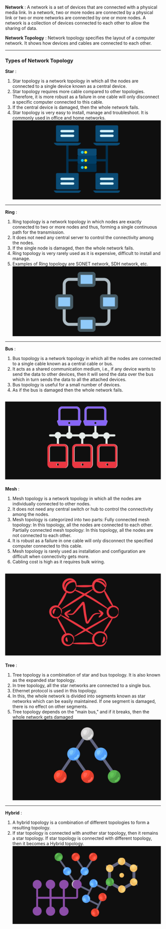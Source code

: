 **Network** : A network is a set of devices that are connected with a physical media link. In 
a network, two or more nodes are connected by a physical link or two or more networks 
are connected by one or more nodes. A network is a collection of devices connected to 
each other to allow the sharing of data.

**Network Topology** : Network topology specifies the layout of a computer network. It 
shows how devices and cables are connected to each other.


---
### **Types of Network Topology** 

**Star** :
1. Star topology is a network topology in which all the nodes are connected 
to a single device known as a central device.
2. Star topology requires more cable compared to other topologies. 
Therefore, it is more robust as a failure in one cable will only disconnect a 
specific computer connected to this cable.
3. If the central device is damaged, then the whole network fails. 
4. Star topology is very easy to install, manage and troubleshoot. It is
commonly used in office and home networks.
![](images/01-star.png)

---
**Ring** :
1.  Ring topology is a network topology in which nodes are exactly connected to two 
or more nodes and thus, forming a single continuous path for the transmission.
2.  It does not need any central server to control the connectivity among the nodes.
3.  If the single node is damaged, then the whole network fails.
4.  Ring topology is very rarely used as it is expensive, difficult to install and 
manage.
5.  Examples of Ring topology are SONET network, SDH network, etc.
![](images/02-ring.png)
---
**Bus** :
1.  Bus topology is a network topology in which all the nodes are connected to a 
single cable known as a central cable or bus.
2. It acts as a shared communication medium, i.e., if any device wants to send the 
data to other devices, then it will send the data over the bus which in turn sends 
the data to all the attached devices.
3.   Bus topology is useful for a small number of devices.
4.  As if the bus is damaged then the whole network fails.

![](images/03-bus.png)
---
**Mesh** :
1.  Mesh topology is a network topology in which all the nodes are individually 
connected to other nodes.
2.  It does not need any central switch or hub to control the connectivity among the 
nodes.
3.  Mesh topology is categorized into two parts: Fully connected mesh topology: 
In this topology, all the nodes are connected to each other. Partially connected 
mesh topology: In this topology, all the nodes are not connected to each other.
4.  It is robust as a failure in one cable will only disconnect the specified computer 
connected to this cable.
5.  Mesh topology is rarely used as installation and configuration are difficult when 
connectivity gets more.
6.  Cabling cost is high as it requires bulk wiring.

 ![](images/04-mesh.png)
---
**Tree** :
1.  Tree topology is a combination of star and bus topology. It is also known as the 
expanded star topology.
2.  In tree topology, all the star networks are connected to a single bus.
3.  Ethernet protocol is used in this topology.
4. In this, the whole network is divided into segments known as star networks which 
can be easily maintained. If one segment is damaged, there is no effect on other 
segments.
5.  Tree topology depends on the "main bus," and if it breaks, then the whole 
network gets damaged
![](images/05-tree.png)

---
**Hybrid** :
1.  A hybrid topology is a combination of different topologies to form a resulting 
topology.
2.  If star topology is connected with another star topology, then it remains a star 
topology. If star topology is connected with different topology, then it becomes a 
Hybrid topology.
![](images/06-hybrid.png)